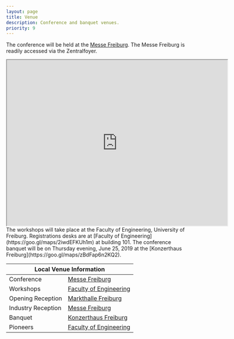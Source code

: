 ```yaml
---
layout: page
title: Venue
description: Conference and banquet venues.
priority: 9
---
```


The conference will be held at the
[Messe Freiburg](https://goo.gl/maps/nJy95JGQ5r82).
The Messe Freiburg is readily accessed via the Zentralfoyer.

<iframe src="https://www.google.com/maps/d/embed?mid=1CdZUS3Txr4JmIRZdHNoJjOa4NnoYxyJs&hl=de" width="600" height="450"></iframe>

<br>
The workshops will take place at the Faculty of Engineering, University of Freiburg. Registrations desks are at [Faculty of Engineering](https://goo.gl/maps/2iwdEFKUh1m) at building 101.
The conference banquet will be on Thursday evening, June 25, 2019 at the [Konzerthaus Freiburg](https://goo.gl/maps/zBdFap6n2KQ2).

<table class = "table">
  <thead>
    <tr>
      <th colspan="3">Local Venue Information</th>
    </tr>
  </thead>
  <tbody>
    <tr>
      <td>Conference</td>
      <td><a href="https://goo.gl/maps/nJy95JGQ5r82">Messe Freiburg</a></td>
    </tr>
    <tr>
      <td>Workshops</td>
      <td><a href="https://goo.gl/maps/2iwdEFKUh1m"> Faculty of Engineering</a></td>
    </tr>
    <tr>
      <td>Opening Reception</td>
      <td><a href="https://goo.gl/maps/MBmziSsaSp32">Markthalle Freiburg</a></td>
    </tr>
    <tr>
      <td>Industry Reception</td>
      <td><a href="https://goo.gl/maps/nJy95JGQ5r82">Messe Freiburg</a></td>
    </tr>
    <tr>
      <td>Banquet</td>
      <td><a href="https://goo.gl/maps/zBdFap6n2KQ2">Konzerthaus Freiburg</a></td>
    </tr>
    <tr>
      <td>Pioneers</td>
      <td><a href="https://goo.gl/maps/2iwdEFKUh1m"> Faculty of Engineering</a></td>
    </tr>
  </tbody>
</table>

<!--| [![Carnegie Music Hall]({{ site.baseurl }}/images/cmu_music_hall.jpg){:height="118px"}](https://goo.gl/maps/mqnZaRjpDR72) | [![Carnegie Music Hall Foyer]({{ site.baseurl }}/images/cmu_music_hall_foyer.jpg){:height="118px"}](https://goo.gl/maps/4bn6nKL7ubx) | [![Scaife Foyer]({{ site.baseurl }}/images/scaife_foyer.jpg){:height="118px"}](https://goo.gl/maps/RdcMjam3Gup)                                    | [![Newell Simon Hall](http://rislab.org/rss2018website/images/nsh_atrium.jpg){:height="118px"}](https://goo.gl/maps/MhFrtUvvwfT2)      | [![Heinz History Center]({{ site.baseurl }}/images/heinz.jpg){:height="118px"}](https://goo.gl/maps/iBBoiv6Sj542) |
|:---:|:---:|:---:|:---:|:--:|
| [Carnegie Music Hall](https://goo.gl/maps/mqnZaRjpDR72) | [Carnegie Music Hall Foyer](https://goo.gl/maps/4bn6nKL7ubx) | [Scaife Foyer](https://goo.gl/maps/4bn6nKL7ubx) | [Newell Simon Hall](https://goo.gl/maps/MhFrtUvvwfT2) | [Heinz History Center](https://goo.gl/maps/iBBoiv6Sj542)
-->

<br/>
<br/>
<br/>
